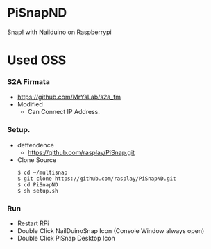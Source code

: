 # PiSnapND
Snap! with Nailduino on Raspberrypi

# Used OSS
### S2A Firmata
* https://github.com/MrYsLab/s2a_fm
* Modified
    * Can Connect IP Address.
        
    
### Setup.
* deffendence
    * https://github.com/rasplay/PiSnap.git
* Clone Source
    ```
    $ cd ~/multisnap
    $ git clone https://github.com/rasplay/PiSnapND.git
    $ cd PiSnapND
    $ sh setup.sh
    ```

### Run
* Restart RPi
* Double Click NailDuinoSnap Icon (Console Window always open)
* Double Click PiSnap Desktop Icon
    
    